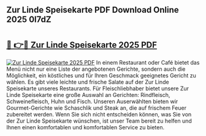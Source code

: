 ## Zur Linde Speisekarte PDF Download Online 2025 0l7dZ

# <h2><a href="http://gc92j4s.nevu.top/?p=Zur+Linde+Speisekarte">🔗 👉🔴 Zur Linde Speisekarte 2025 PDF</a></h2>

[![Zur Linde Speisekarte 2025 PDF](https://i.imgur.com/dBaPXMq.png)](http://gc92j4s.nevu.top/?p=Zur+Linde+Speisekarte)
In einem Restaurant oder Café bietet das Menü nicht nur eine Liste der angebotenen Gerichte, sondern auch die Möglichkeit, ein köstliches und für Ihren Geschmack geeignetes Gericht zu wählen. Es gibt viele leichte und frische Salate auf der Zur Linde Speisekarte unseres Restaurants. Für Fleischliebhaber bietet unsere Zur Linde Speisekarte eine große Auswahl an Gerichten: Rindfleisch, Schweinefleisch, Huhn und Fisch. Unseren Auserwählten bieten wir Gourmet-Gerichte wie Schaschlik und Steak an, die auf frischem Feuer zubereitet werden. Wenn Sie sich nicht entscheiden können, was Sie von der Zur Linde Speisekarte wünschen, ist unser Team bereit zu helfen und Ihnen einen komfortablen und komfortablen Service zu bieten.
